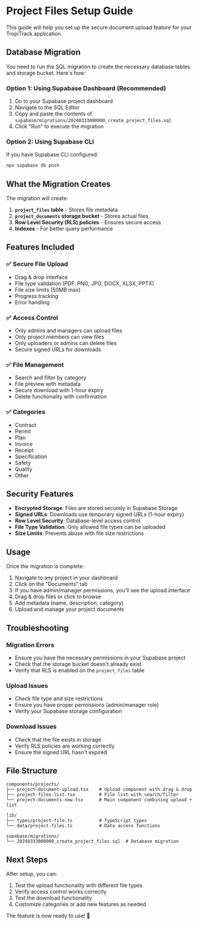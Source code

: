 # Project Files Setup Guide

This guide will help you set up the secure document upload feature for your TropiTrack application.

## Database Migration

You need to run the SQL migration to create the necessary database tables and storage bucket. Here's how:

### Option 1: Using Supabase Dashboard (Recommended)

1. Go to your Supabase project dashboard
2. Navigate to the SQL Editor
3. Copy and paste the contents of `supabase/migrations/20240333000000_create_project_files.sql`
4. Click "Run" to execute the migration

### Option 2: Using Supabase CLI

If you have Supabase CLI configured:

```bash
npx supabase db push
```

## What the Migration Creates

The migration will create:

1. **`project_files` table** - Stores file metadata
2. **`project_documents` storage bucket** - Stores actual files
3. **Row Level Security (RLS) policies** - Ensures secure access
4. **Indexes** - For better query performance

## Features Included

### ✅ Secure File Upload
- Drag & drop interface
- File type validation (PDF, PNG, JPG, DOCX, XLSX, PPTX)
- File size limits (50MB max)
- Progress tracking
- Error handling

### ✅ Access Control
- Only admins and managers can upload files
- Only project members can view files
- Only uploaders or admins can delete files
- Secure signed URLs for downloads

### ✅ File Management
- Search and filter by category
- File preview with metadata
- Secure download with 1-hour expiry
- Delete functionality with confirmation

### ✅ Categories
- Contract
- Permit
- Plan
- Invoice
- Receipt
- Specification
- Safety
- Quality
- Other

## Security Features

- **Encrypted Storage**: Files are stored securely in Supabase Storage
- **Signed URLs**: Downloads use temporary signed URLs (1-hour expiry)
- **Row Level Security**: Database-level access control
- **File Type Validation**: Only allowed file types can be uploaded
- **Size Limits**: Prevents abuse with file size restrictions

## Usage

Once the migration is complete:

1. Navigate to any project in your dashboard
2. Click on the "Documents" tab
3. If you have admin/manager permissions, you'll see the upload interface
4. Drag & drop files or click to browse
5. Add metadata (name, description, category)
6. Upload and manage your project documents

## Troubleshooting

### Migration Errors
- Ensure you have the necessary permissions in your Supabase project
- Check that the storage bucket doesn't already exist
- Verify that RLS is enabled on the `project_files` table

### Upload Issues
- Check file type and size restrictions
- Ensure you have proper permissions (admin/manager role)
- Verify your Supabase storage configuration

### Download Issues
- Check that the file exists in storage
- Verify RLS policies are working correctly
- Ensure the signed URL hasn't expired

## File Structure

```
components/projects/
├── project-document-upload.tsx    # Upload component with drag & drop
├── project-files-list.tsx         # File list with search/filter
└── project-documents-new.tsx      # Main component combining upload + list

lib/
├── types/project-file.ts          # TypeScript types
└── data/project-files.ts          # Data access functions

supabase/migrations/
└── 20240333000000_create_project_files.sql  # Database migration
```

## Next Steps

After setup, you can:

1. Test the upload functionality with different file types
2. Verify access control works correctly
3. Test the download functionality
4. Customize categories or add new features as needed

The feature is now ready to use! 🎉 